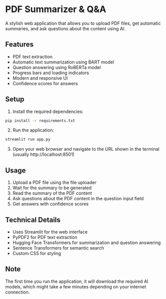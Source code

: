 # PDF Summarizer & Q&A

A stylish web application that allows you to upload PDF files, get automatic summaries, and ask questions about the content using AI.

## Features

- PDF text extraction
- Automatic text summarization using BART model
- Question answering using RoBERTa model
- Progress bars and loading indicators
- Modern and responsive UI
- Confidence scores for answers

## Setup

1. Install the required dependencies:
```bash
pip install -r requirements.txt
```

2. Run the application:
```bash
streamlit run app.py
```

3. Open your web browser and navigate to the URL shown in the terminal (usually http://localhost:8501)

## Usage

1. Upload a PDF file using the file uploader
2. Wait for the summary to be generated
3. Read the summary of the PDF content
4. Ask questions about the PDF content in the question input field
5. Get answers with confidence scores

## Technical Details

- Uses Streamlit for the web interface
- PyPDF2 for PDF text extraction
- Hugging Face Transformers for summarization and question answering
- Sentence Transformers for semantic search
- Custom CSS for styling

## Note

The first time you run the application, it will download the required AI models, which might take a few minutes depending on your internet connection. 